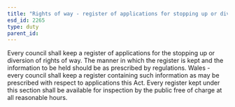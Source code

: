 ```yaml
---
title: "Rights of way - register of applications for stopping up or diversion"
esd_id: 2265
type: duty
parent_id:  
---
```


Every council shall keep a register of applications for the stopping up or diversion of rights of way.  The manner in which the register is kept and the information to be held should be as prescribed by regulations.    Wales - every council shall keep a register containing such information as may be prescribed with respect to applications this Act.  Every register kept under this section shall be available for inspection by the public free of charge at all reasonable hours.

